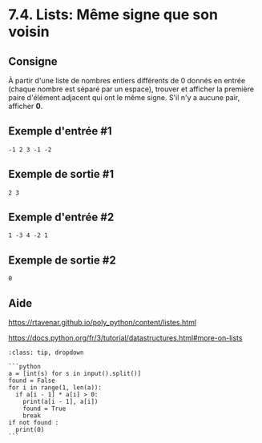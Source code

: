 # 7.4. Lists: Même signe que son voisin

## Consigne

À partir d'une liste de nombres entiers différents de 0 donnés en entrée (chaque nombre est séparé par un espace), trouver et afficher la première paire d'élément adjacent qui ont le même signe. S'il n'y a aucune pair, afficher **0**.

## Exemple d'entrée #1

```
-1 2 3 -1 -2
```

## Exemple de sortie #1

```
2 3
```

## Exemple d'entrée #2

```
1 -3 4 -2 1
```

## Exemple de sortie #2

```
0
```

## Aide

https://rtavenar.github.io/poly_python/content/listes.html

https://docs.python.org/fr/3/tutorial/datastructures.html#more-on-lists

<div id="pad"></div>
            <script>Pythonpad('pad', {'id': '7.4.', 'title': 'Testez votre solution ici', 'src': '# Read a list of integers:\n# a = [int(s) for s in input().split()]\n# Print a value:\n# print(a)\n'})</script>


````{admonition} Cliquez ici pour voir la solution
:class: tip, dropdown

```python
a = [int(s) for s in input().split()]
found = False
for i in range(1, len(a)):
  if a[i - 1] * a[i] > 0:
    print(a[i - 1], a[i])
    found = True
    break
if not found :
  print(0)
```
````
